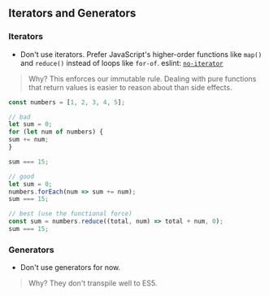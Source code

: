 ## Iterators and Generators

### Iterators
- Don't use iterators. Prefer JavaScript's higher-order functions like `map()` and `reduce()` instead of loops like `for-of`. eslint: [`no-iterator`](http://eslint.org/docs/rules/no-iterator.html)

> Why? This enforces our immutable rule. Dealing with pure functions that return values is easier to reason about than side effects.

```typescript
const numbers = [1, 2, 3, 4, 5];

// bad
let sum = 0;
for (let num of numbers) {
sum += num;
}

sum === 15;

// good
let sum = 0;
numbers.forEach(num => sum += num);
sum === 15;

// best (use the functional force)
const sum = numbers.reduce((total, num) => total + num, 0);
sum === 15;
```

### Generators
- Don't use generators for now.

> Why? They don't transpile well to ES5.
